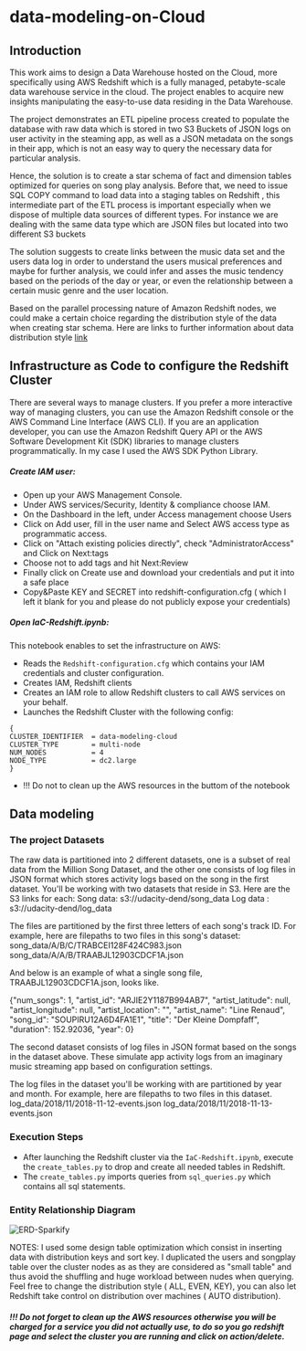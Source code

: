 # data-modeling-on-Cloud
## Introduction 
This work aims to design a Data Warehouse hosted on the Cloud, more specifically using AWS Redshift which is a fully managed, petabyte-scale data warehouse service in the cloud. 
The project enables to acquire new insights manipulating the easy-to-use data residing in the Data Warehouse.

The project demonstrates an ETL pipeline process created to populate the database with raw data which is stored in two S3 Buckets of JSON logs on user activity in the steaming app, as well as a JSON metadata on the songs in their app, which is not an easy way to query the necessary data for particular analysis.

Hence, the solution is to create a star schema of fact and dimension tables optimized for queries on song play analysis. 
Before that, we need to issue SQL COPY command to load data into a staging tables on Redshift , this intermediate part of the ETL process is important especially when we dispose of multiple data sources of different types. For instance we are dealing with the same data type which are JSON files but located into two different S3 buckets 

The solution suggests to create links between the music data set and the users data log in order to understand the users musical preferences and maybe for further analysis, we could infer and asses the music tendency based on the periods of the day or year, or even the relationship between a certain music genre and the user location.

Based on the parallel processing nature of Amazon Redshift nodes, we could make a certain choice regarding the distribution style of the data when creating star schema. Here are links to further information about data distribution style [link](https://www.matillion.com/resources/blog/aws-redshift-performance-choose-the-right-distribution-style)
## Infrastructure as Code to configure the Redshift Cluster
There are several ways to manage clusters. If you prefer a more interactive way of managing clusters, you can use the Amazon Redshift console or the AWS Command Line Interface (AWS CLI). If you are an application developer, you can use the Amazon Redshift Query API or the AWS Software Development Kit (SDK) libraries to manage clusters programmatically. In my case I used the AWS SDK Python Library.
##### Create IAM user:
- Open up your AWS Management Console.
- Under AWS services/Security, Identity & compliance choose IAM.
- On the Dashboard in the left, under Access management choose Users
- Click on Add user, fill in the user name and Select AWS access type as programmatic access.
- Click on "Attach existing policies directly", check "AdministratorAccess" and Click on Next:tags
- Choose not to add tags and hit Next:Review
- Finally click on Create use and download your credentials and put it into a safe place 
- Copy&Paste KEY and SECRET into redshift-configuration.cfg ( which I left it blank for you and please do not publicly expose your credentials)

##### Open IaC-Redshift.ipynb:
This notebook enables to set the infrastructure on AWS:
- Reads the `Redshift-configuration.cfg` which contains your IAM credentials and cluster configuration.
- Creates IAM, Redshift clients
- Creates an IAM role to allow Redshift clusters to call AWS services on your behalf.
- Launches the Redshift Cluster with the following config:
```
{
CLUSTER_IDENTIFIER  = data-modeling-cloud
CLUSTER_TYPE        = multi-node
NUM_NODES           = 4
NODE_TYPE           = dc2.large
}
```
- !!! Do not to clean up the AWS resources in the buttom of the notebook 

## Data modeling
### The project Datasets
The raw data is partitioned into 2 different datasets, one is a subset of real data from the Million Song Dataset, and the other one consists of log files in JSON format which stores activity logs based on the song in the first dataset. You'll be working with two datasets that reside in S3. Here are the S3 links for each:
Song data: s3://udacity-dend/song_data
Log data : s3://udacity-dend/log_data

The files are partitioned by the first three letters of each song's track ID. For example, here are filepaths to two files in this song's dataset:
song_data/A/B/C/TRABCEI128F424C983.json
song_data/A/A/B/TRAABJL12903CDCF1A.json

And below is an example of what a single song file, TRAABJL12903CDCF1A.json, looks like.

{"num_songs": 1, "artist_id": "ARJIE2Y1187B994AB7", "artist_latitude": null, "artist_longitude": null, "artist_location": "", "artist_name": "Line Renaud", "song_id": "SOUPIRU12A6D4FA1E1", "title": "Der Kleine Dompfaff", "duration": 152.92036, "year": 0}

The second dataset consists of log files in JSON format based on the songs in the dataset above. These simulate app activity logs from an imaginary music streaming app based on configuration settings.

The log files in the dataset you'll be working with are partitioned by year and month. For example, here are filepaths to two files in this dataset.
log_data/2018/11/2018-11-12-events.json
log_data/2018/11/2018-11-13-events.json

### Execution Steps
- After launching the Redshift cluster via the `IaC-Redshift.ipynb`, execute the `create_tables.py` to drop and create all needed tables in Redshift.
- The `create_tables.py` imports queries from `sql_queries.py` which contains all sql statements.
### Entity Relationship Diagram
![ERD-Sparkify](https://user-images.githubusercontent.com/47854692/105757705-9bbee980-5f4e-11eb-9033-c8795328f6a6.png)

NOTES:
I used some design table optimization which consist in inserting data with distribution keys and sort key. 
I duplicated the users and songplay table over the cluster nodes as as they are considered as "small table" and thus avoid the shuffling and huge workload between nudes when querying. Feel free to change the distribution style ( ALL, EVEN, KEY), you can also let Redshift take control on distribution over machines ( AUTO distribution).

#####  !!! Do not forget to clean up the AWS resources otherwise you will be charged for a service you did not actually use, to do so you go redshift page and select the cluster you are running and click on action/delete.
